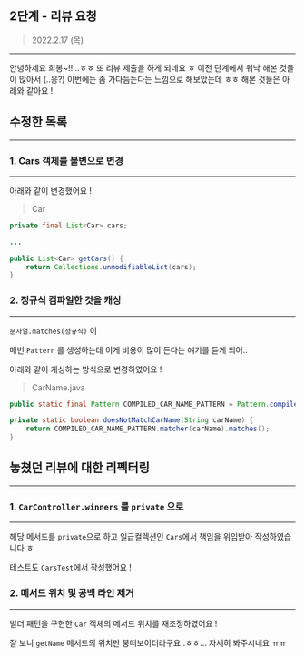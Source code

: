 ## 2단계 - 리뷰 요청

> 2022.2.17 (목)

---

안녕하세요 희봉~!! ..ㅎㅎ 또 리뷰 제출을 하게 되네요 ㅎ
이전 단계에서 워낙 해본 것들이 많아서 (..응?) 이번에는 좀 가다듬는다는 느낌으로 해보았는데 ㅎㅎ
해본 것들은 아래와 같아요 !

## 수정한 목록

---

### 1. Cars 객체를 불변으로 변경

---

아래와 같이 변경했어요 !

> Car

```java
private final List<Car> cars;

...

public List<Car> getCars() {
    return Collections.unmodifiableList(cars);
}
```

### 2. 정규식 컴파일한 것을 캐싱

---

`문자열.matches(정규식)` 이

매번 `Pattern` 를 생성하는데 이게 비용이 많이 든다는 얘기를 듣게 되어..

아래와 같이 캐싱하는 방식으로 변경하였어요 !

> CarName.java

```java
public static final Pattern COMPILED_CAR_NAME_PATTERN = Pattern.compile(NOT_ALLOWED_REGEXP_STRING);

private static boolean doesNotMatchCarName(String carName) {
    return COMPILED_CAR_NAME_PATTERN.matcher(carName).matches();
}
```

## 놓쳤던 리뷰에 대한 리펙터링

---

### 1. `CarController.winners` 를 `private` 으로

---

해당 메서드를 `private`으로 하고 일급컬렉션인 `Cars`에서 책임을 위임받아 작성하였습니다 ㅎ

테스트도 `CarsTest`에서 작성했어요 !

### 2. 메서드 위치 및 공백 라인 제거

---

빌더 패턴을 구현한 `Car` 객체의 메서드 위치를 재조정하였어요 !

잘 보니 `getName` 메서드의 위치만 붕떠보이더라구요..ㅎㅎ... 자세히 봐주시네요 ㅠㅠ
